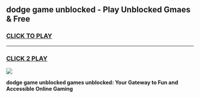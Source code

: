 
## dodge game unblocked - Play Unblocked Gmaes & Free
<h3>
<a href="https://news.freeplayer.one?title=dodge_game_unblocked&ref=23F">CLICK TO PLAY</a></h3>
<hr>

<h3>
<a href="https://news.freeplayer.one?title=dodge_game_unblocked&ref=23F">CLICK 2 PLAY</a>
  
</h3>

<a href="https://news.freeplayer.one?title=dodge_game_unblocked&ref=23F/"><img src="https://clearcache.store/games.png"></a>


**dodge game unblocked games unblocked: Your Gateway to Fun and Accessible Online Gaming**
